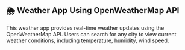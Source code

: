 ## 🌦️ Weather App Using OpenWeatherMap API

This weather app provides real-time weather updates using the OpenWeatherMap API. Users can search for any city to view current weather conditions, including temperature, humidity, wind speed.
